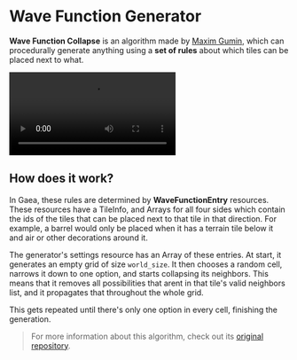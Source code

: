 # Wave Function Generator

**Wave Function Collapse** is an algorithm made by [Maxim Gumin](https://github.com/mxgmn), which can procedurally generate anything using a **set of rules** about which tiles can be placed next to what.

<video src="1.X/../assets/wave_function_showcase.mp4" controls title="Title"></video>

## How does it work?

In Gaea, these rules are determined by **WaveFunctionEntry** resources. These resources have a TileInfo, and Arrays for all four sides which contain the ids of the tiles that can be placed next to that tile in that direction. For example, a barrel would only be placed when it has a terrain tile below it and air or other decorations around it.

The generator's settings resource has an Array of these entries. At start, it generates an empty grid of size `world_size`. It then chooses a random cell, narrows it down to one option, and starts collapsing its neighbors. This means that it removes all possibilities that arent in that tile's valid neighbors list, and it propagates that throughout the whole grid.

This gets repeated until there's only one option in every cell, finishing the generation.

> For more information about this algorithm, check out its [original repository](https://github.com/mxgmn/WaveFunctionCollapse).

